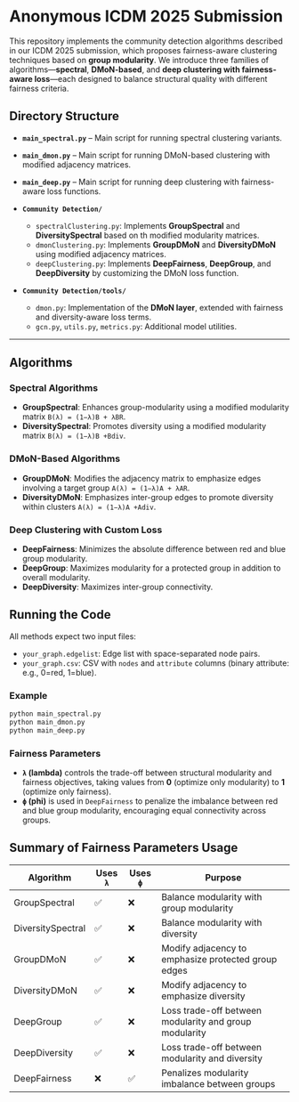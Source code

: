 # Anonymous ICDM 2025 Submission

This repository implements the community detection algorithms described in our ICDM 2025 submission, which proposes fairness-aware clustering techniques based on **group modularity**. We introduce three families of algorithms—**spectral**, **DMoN-based**, and **deep clustering with fairness-aware loss**—each designed to balance structural quality with different fairness criteria.

## Directory Structure

- **`main_spectral.py`** – Main script for running spectral clustering variants.
- **`main_dmon.py`** – Main script for running DMoN-based clustering with modified adjacency matrices.
- **`main_deep.py`** – Main script for running deep clustering with fairness-aware loss functions.

- **`Community Detection/`**
  - `spectralClustering.py`: Implements **GroupSpectral** and **DiversitySpectral** based on th modified modularity matrices.
  - `dmonClustering.py`: Implements **GroupDMoN** and **DiversityDMoN** using modified adjacency matrices.
  - `deepClustering.py`: Implements **DeepFairness**, **DeepGroup**, and **DeepDiversity** by customizing the DMoN loss function.

- **`Community Detection/tools/`**
  - `dmon.py`: Implementation of the **DMoN layer**, extended with fairness and diversity-aware loss terms.
  - `gcn.py`, `utils.py`, `metrics.py`: Additional model utilities.

---

## Algorithms

### Spectral Algorithms
- **GroupSpectral**: Enhances group-modularity using a modified modularity matrix `B(λ) = (1−λ)B + λBR`.
- **DiversitySpectral**: Promotes diversity using a modified modularity matrix `B(λ) = (1−λ)B +Bdiv`.

### DMoN-Based Algorithms
- **GroupDMoN**: Modifies the adjacency matrix to emphasize edges involving a target group `A(λ) = (1−λ)A + λAR`.
- **DiversityDMoN**: Emphasizes inter-group edges to promote diversity within clusters `A(λ) = (1−λ)A +Adiv`.

### Deep Clustering with Custom Loss
- **DeepFairness**: Minimizes the absolute difference between red and blue group modularity.
- **DeepGroup**: Maximizes modularity for a protected group in addition to overall modularity.
- **DeepDiversity**: Maximizes inter-group connectivity.

## Running the Code

All methods expect two input files:
- `your_graph.edgelist`: Edge list with space-separated node pairs.
- `your_graph.csv`: CSV with `nodes` and `attribute` columns (binary attribute: e.g., 0=red, 1=blue).

### Example
```bash
python main_spectral.py
python main_dmon.py
python main_deep.py
```

### Fairness Parameters

- **`λ` (lambda)** controls the trade-off between structural modularity and fairness objectives, taking values from **0** (optimize only modularity) to **1** (optimize only fairness).
- **`ϕ` (phi)** is used in `DeepFairness` to penalize the imbalance between red and blue group modularity, encouraging equal connectivity across groups.


## Summary of Fairness Parameters Usage

| Algorithm         | Uses `λ` | Uses `ϕ` | Purpose                                                                 |
|------------------|----------|----------|-------------------------------------------------------------------------|
| GroupSpectral     | ✅       | ❌       | Balance modularity with group modularity                    |
| DiversitySpectral | ✅       | ❌       | Balance modularity with diversity               |
| GroupDMoN         | ✅       | ❌       | Modify adjacency to emphasize protected group edges                   |
| DiversityDMoN     | ✅       | ❌       | Modify adjacency to emphasize diversity             |
| DeepGroup         | ✅       | ❌       | Loss trade-off between modularity and group modularity                |
| DeepDiversity     | ✅       | ❌       | Loss trade-off between modularity and diversity                       |
| DeepFairness      | ❌       | ✅       | Penalizes modularity imbalance between groups |
